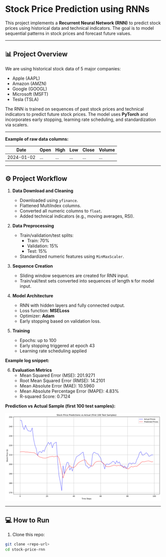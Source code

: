 # Stock Price Prediction using RNNs

This project implements a **Recurrent Neural Network (RNN)** to predict stock prices using historical data and technical indicators. The goal is to model sequential patterns in stock prices and forecast future values. 

---

## 📊 Project Overview

We are using historical stock data of 5 major companies:

- Apple (AAPL)
- Amazon (AMZN)
- Google (GOOGL)
- Microsoft (MSFT)
- Tesla (TSLA)

The RNN is trained on sequences of past stock prices and technical indicators to predict future stock prices. The model uses **PyTorch** and incorporates early stopping, learning rate scheduling, and standardization via scalers.

---


**Example of raw data columns:**

| Date       | Open | High | Low | Close | Volume |
|------------|------|------|-----|-------|--------|
| 2024-01-02 | ...  | ...  | ... | ...   | ...    |

---

## ⚙️ Project Workflow

1. **Data Download and Cleaning**  
   - Downloaded using `yfinance`.
   - Flattened MultiIndex columns.
   - Converted all numeric columns to `float`.
   - Added technical indicators (e.g., moving averages, RSI).

2. **Data Preprocessing**  
   - Train/validation/test splits:
     - Train: 70%
     - Validation: 15%
     - Test: 15%
   - Standardized numeric features using `MinMaxScaler`.

3. **Sequence Creation**  
   - Sliding window sequences are created for RNN input.
   - Train/val/test sets converted into sequences of length `N` for model input.

4. **Model Architecture**  
   - RNN with hidden layers and fully connected output.
   - Loss function: **MSELoss**
   - Optimizer: **Adam**
   - Early stopping based on validation loss.

5. **Training**  
   - Epochs: up to 100  
   - Early stopping triggered at epoch 43  
   - Learning rate scheduling applied  

**Example log snippet:**


6. **Evaluation Metrics**  
   - Mean Squared Error (MSE): 201.9271  
   - Root Mean Squared Error (RMSE): 14.2101  
   - Mean Absolute Error (MAE): 10.5960  
   - Mean Absolute Percentage Error (MAPE): 4.83%  
   - R-squared Score: 0.7124  

**Prediction vs Actual Sample (first 100 test samples):**

![Predictions vs Actual](predictions_comparison.png)

---

## 💻 How to Run

1. Clone this repo:
```bash
git clone <repo-url>
cd stock-price-rnn

